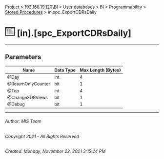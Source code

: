#### 

[Project](../../../../../index.md) > [192.168.19.120\\BI](../../../../index.md) > [User databases](../../../index.md) > [BI](../../index.md) > [Programmability](../index.md) > [Stored Procedures](Stored_Procedures.md) > in.spc_ExportCDRsDaily

# ![Stored Procedures](../../../../../Images/StoredProcedure32.png) [in].[spc_ExportCDRsDaily]

---

## <a name="#parameters"></a>Parameters

| Name | Data Type | Max Length (Bytes) |
|---|---|---|
| @Day | int | 4 |
| @ReturnOnlyCounter | bit | 1 |
| @Top | int | 4 |
| @ChangeXDRViews | bit | 1 |
| @Debug | bit | 1 |


---

###### Author:  MIS Team

###### Copyright 2021 - All Rights Reserved

###### Created: Monday, November 22, 2021 3:15:24 PM

